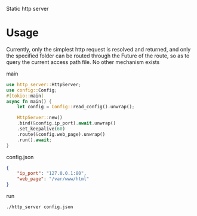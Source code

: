 Static http server

# Usage

Currently, only the simplest http request is resolved and returned, and only the specified folder can be routed through the Future of the route, so as to query the current access path file.
No other mechanism exists

main
```rust
use http_server::HttpServer;
use config::Config;
#[tokio::main]
async fn main() {
    let config = Config::read_config().unwrap();

    HttpServer::new()
    .bind(&config.ip_port).await.unwrap()
    .set_keepalive(60)
    .route(&config.web_page).unwrap()
    .run().await;
}
```

config.json
```json
{
    "ip_port": "127.0.0.1:80",
    "web_page": "/var/www/html"
}
```

run
```shell
./http_server config.json
```
